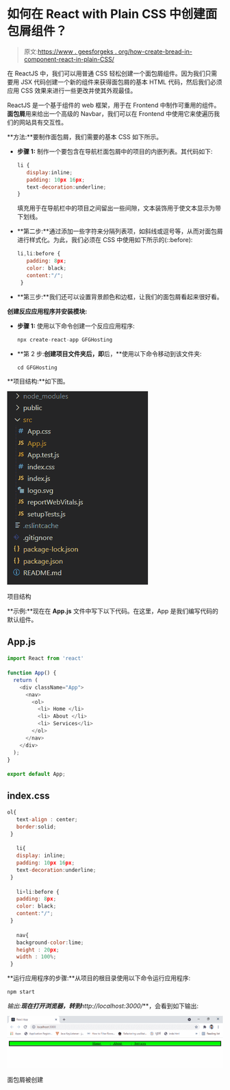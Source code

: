 # 如何在 React with Plain CSS 中创建面包屑组件？

> 原文:[https://www . geesforgeks . org/how-create-bread-in-component-react-in-plain-CSS/](https://www.geeksforgeeks.org/how-to-create-breadcrumb-component-in-react-with-plain-css/)

在 ReactJS 中，我们可以用普通 CSS 轻松创建一个面包屑组件。因为我们只需要用 JSX 代码创建一个新的组件来获得面包屑的基本 HTML 代码，然后我们必须应用 CSS 效果来进行一些更改并使其外观最佳。

ReactJS 是一个基于组件的 web 框架，用于在 Frontend 中制作可重用的组件。**面包屑**用来给出一个高级的 Navbar，我们可以在 Frontend 中使用它来使遍历我们的网站具有交互性。

**方法:**要制作面包屑，我们需要的基本 CSS 如下所示。

*   **步骤 1:** 制作一个要包含在导航栏面包屑中的项目的内嵌列表。其代码如下:

    ```jsx
    li {
       display:inline;
       padding: 10px 16px;  
       text-decoration:underline;
    } 
    ```

    填充用于在导航栏中的项目之间留出一些间隙，文本装饰用于使文本显示为带下划线。

*   **第二步:**通过添加一些字符来分隔列表项，如斜线或逗号等，从而对面包屑进行样式化。为此，我们必须在 CSS 中使用如下所示的(::before):

    ```jsx
    li,li:before {
       padding: 8px;
       color: black;
       content:"/";
     }
    ```

*   **第三步:**我们还可以设置背景颜色和边框，让我们的面包屑看起来很好看。

**创建反应应用程序并安装模块:**

*   **步骤 1:** 使用以下命令创建一个反应应用程序:

    ```jsx
    npx create-react-app GFGHosting
    ```

*   **第 2 步:**创建项目文件夹后，即**后，**使用以下命令移动到该文件夹:

    ```jsx
    cd GFGHosting
    ```

**项目结构:**如下图。

![](img/f04ae0d8b722a9fff0bd9bd138b29c23.png)

项目结构

**示例:**现在在 **App.js** 文件中写下以下代码。在这里，App 是我们编写代码的默认组件。

## App.js

```jsx
import React from 'react'

function App() {
  return (
    <div className="App">
      <nav>
        <ol>
          <li> Home </li>
          <li> About </li>
          <li> Services</li>
        </ol>
      </nav>
    </div>
  );
}

export default App;
```

## index.css

```jsx
ol{
   text-align : center;
   border:solid;
 }

   li{
   display: inline;
   padding: 10px 16px;  
   text-decoration:underline;
 }  

   li+li:before {
   padding: 8px;
   color: black;
   content:"/";
 }

   nav{
   background-color:lime;
   height : 20px;
   width : 100%;  
 }
```

**运行应用程序的步骤:**从项目的根目录使用以下命令运行应用程序:

```jsx
npm start
```

**输出:**现在打开浏览器，转到***http://localhost:3000/***，会看到如下输出:

![](img/907f96df55953eaa4ae64e3454123f8e.png)

面包屑被创建